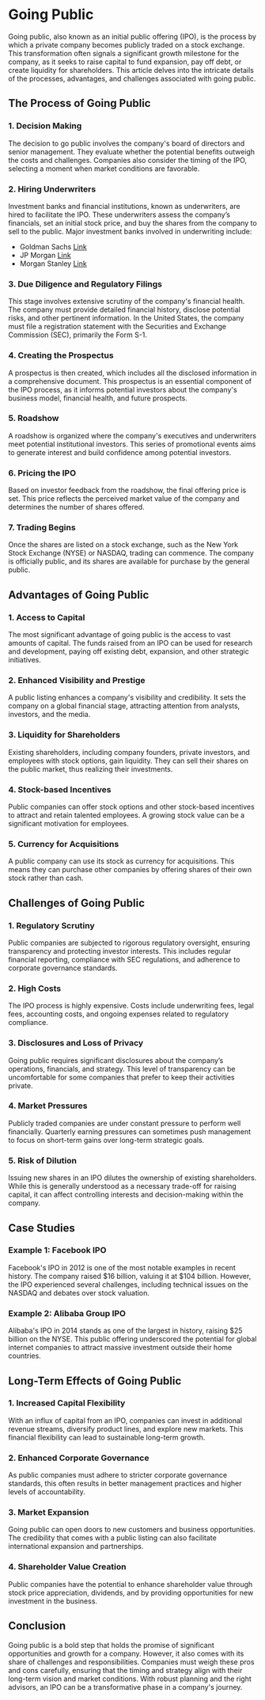 # Going Public

Going public, also known as an initial public offering (IPO), is the process by which a private company becomes publicly traded on a stock exchange. This transformation often signals a significant growth milestone for the company, as it seeks to raise capital to fund expansion, pay off debt, or create liquidity for shareholders. This article delves into the intricate details of the processes, advantages, and challenges associated with going public.

## The Process of Going Public

### 1. Decision Making
The decision to go public involves the company's board of directors and senior management. They evaluate whether the potential benefits outweigh the costs and challenges. Companies also consider the timing of the IPO, selecting a moment when market conditions are favorable.

### 2. Hiring Underwriters
Investment banks and financial institutions, known as underwriters, are hired to facilitate the IPO. These underwriters assess the company’s financials, set an initial stock price, and buy the shares from the company to sell to the public. Major investment banks involved in underwriting include:

- Goldman Sachs [Link](https://www.goldmansachs.com/) 
- JP Morgan [Link](https://www.jpmorgan.com/)
- Morgan Stanley [Link](https://www.morganstanley.com/)

### 3. Due Diligence and Regulatory Filings
This stage involves extensive scrutiny of the company's financial health. The company must provide detailed financial history, disclose potential risks, and other pertinent information. In the United States, the company must file a registration statement with the Securities and Exchange Commission (SEC), primarily the Form S-1.

### 4. Creating the Prospectus
A prospectus is then created, which includes all the disclosed information in a comprehensive document. This prospectus is an essential component of the IPO process, as it informs potential investors about the company's business model, financial health, and future prospects.

### 5. Roadshow
A roadshow is organized where the company's executives and underwriters meet potential institutional investors. This series of promotional events aims to generate interest and build confidence among potential investors.

### 6. Pricing the IPO
Based on investor feedback from the roadshow, the final offering price is set. This price reflects the perceived market value of the company and determines the number of shares offered.

### 7. Trading Begins
Once the shares are listed on a stock exchange, such as the New York Stock Exchange (NYSE) or NASDAQ, trading can commence. The company is officially public, and its shares are available for purchase by the general public.

## Advantages of Going Public

### 1. Access to Capital
The most significant advantage of going public is the access to vast amounts of capital. The funds raised from an IPO can be used for research and development, paying off existing debt, expansion, and other strategic initiatives.

### 2. Enhanced Visibility and Prestige
A public listing enhances a company's visibility and credibility. It sets the company on a global financial stage, attracting attention from analysts, investors, and the media.

### 3. Liquidity for Shareholders
Existing shareholders, including company founders, private investors, and employees with stock options, gain liquidity. They can sell their shares on the public market, thus realizing their investments.

### 4. Stock-based Incentives
Public companies can offer stock options and other stock-based incentives to attract and retain talented employees. A growing stock value can be a significant motivation for employees.

### 5. Currency for Acquisitions
A public company can use its stock as currency for acquisitions. This means they can purchase other companies by offering shares of their own stock rather than cash.

## Challenges of Going Public

### 1. Regulatory Scrutiny
Public companies are subjected to rigorous regulatory oversight, ensuring transparency and protecting investor interests. This includes regular financial reporting, compliance with SEC regulations, and adherence to corporate governance standards.

### 2. High Costs
The IPO process is highly expensive. Costs include underwriting fees, legal fees, accounting costs, and ongoing expenses related to regulatory compliance.

### 3. Disclosures and Loss of Privacy
Going public requires significant disclosures about the company’s operations, financials, and strategy. This level of transparency can be uncomfortable for some companies that prefer to keep their activities private.

### 4. Market Pressures
Publicly traded companies are under constant pressure to perform well financially. Quarterly earning pressures can sometimes push management to focus on short-term gains over long-term strategic goals.

### 5. Risk of Dilution
Issuing new shares in an IPO dilutes the ownership of existing shareholders. While this is generally understood as a necessary trade-off for raising capital, it can affect controlling interests and decision-making within the company.

## Case Studies

### Example 1: Facebook IPO
Facebook's IPO in 2012 is one of the most notable examples in recent history. The company raised $16 billion, valuing it at $104 billion. However, the IPO experienced several challenges, including technical issues on the NASDAQ and debates over stock valuation.

### Example 2: Alibaba Group IPO
Alibaba's IPO in 2014 stands as one of the largest in history, raising $25 billion on the NYSE. This public offering underscored the potential for global internet companies to attract massive investment outside their home countries.

## Long-Term Effects of Going Public

### 1. Increased Capital Flexibility
With an influx of capital from an IPO, companies can invest in additional revenue streams, diversify product lines, and explore new markets. This financial flexibility can lead to sustainable long-term growth.

### 2. Enhanced Corporate Governance
As public companies must adhere to stricter corporate governance standards, this often results in better management practices and higher levels of accountability.

### 3. Market Expansion
Going public can open doors to new customers and business opportunities. The credibility that comes with a public listing can also facilitate international expansion and partnerships.

### 4. Shareholder Value Creation
Public companies have the potential to enhance shareholder value through stock price appreciation, dividends, and by providing opportunities for new investment in the business.

## Conclusion

Going public is a bold step that holds the promise of significant opportunities and growth for a company. However, it also comes with its share of challenges and responsibilities. Companies must weigh these pros and cons carefully, ensuring that the timing and strategy align with their long-term vision and market conditions. With robust planning and the right advisors, an IPO can be a transformative phase in a company's journey.